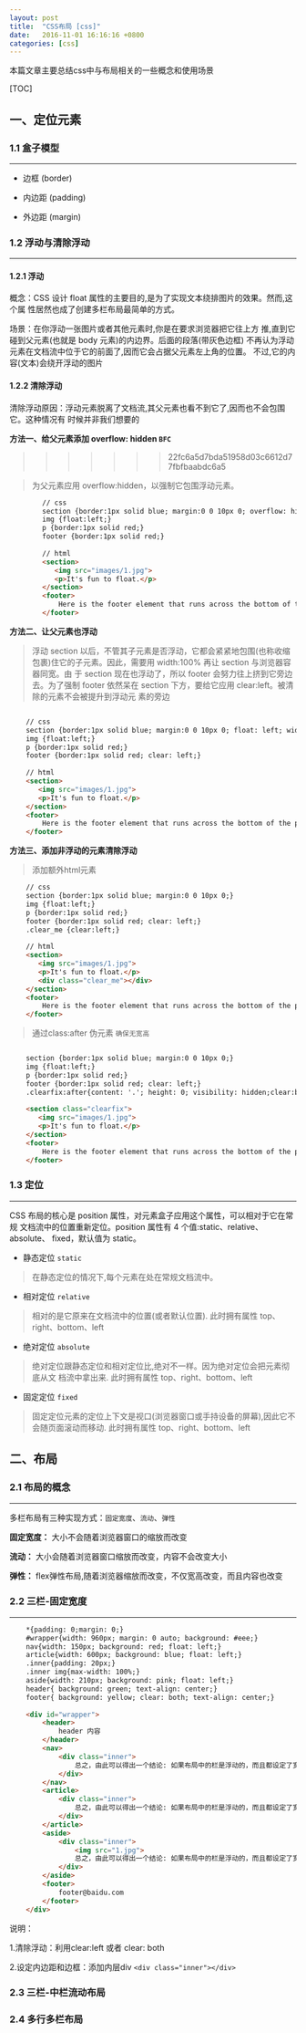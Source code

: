 ```yaml
---
layout: post
title:  "CSS布局 [css]"
date:   2016-11-01 16:16:16 +0800
categories: [css]
---
```



本篇文章主要总结css中与布局相关的一些概念和使用场景

[TOC]

## 一、定位元素

### 1.1 盒子模型

---

* 边框 (border)

* 内边距 (padding)

* 外边距 (margin)


### 1.2 浮动与清除浮动

---

#### 1.2.1 浮动

概念：CSS 设计 float 属性的主要目的,是为了实现文本绕排图片的效果。然而,这个属 性居然也成了创建多栏布局最简单的方式。

场景：在你浮动一张图片或者其他元素时,你是在要求浏览器把它往上方 推,直到它碰到父元素(也就是 body 元素)的内边界。后面的段落(带灰色边框) 不再认为浮动元素在文档流中位于它的前面了,因而它会占据父元素左上角的位置。 不过,它的内容(文本)会绕开浮动的图片

#### 1.2.2 清除浮动

清除浮动原因：浮动元素脱离了文档流,其父元素也看不到它了,因而也不会包围它。这种情况有 时候并非我们想要的

**方法一、给父元素添加 overflow: hidden `BFC`**
>>>>>>> 22fc6a5d7bda51958d03c6612d77fbfbaabdc6a5


> 为父元素应用 overflow:hidden，以强制它包围浮动元素。

```html
        // css
		section {border:1px solid blue; margin:0 0 10px 0; overflow: hidden;}
		img {float:left;}
		p {border:1px solid red;}
		footer {border:1px solid red;}
		
		// html
        <section>
           <img src="images/1.jpg">
           <p>It's fun to float.</p>
        </section>
        <footer>
            Here is the footer element that runs across the bottom of the page.
        </footer>

```


**方法二、让父元素也浮动**

> 浮动 section 以后，不管其子元素是否浮动，它都会紧紧地包围(也称收缩包裹)住它的子元素。因此，需要用 width:100% 再让 section 与浏览器容器同宽。由 于 section 现在也浮动了，所以 footer 会努力往上挤到它旁边去。为了强制 footer 依然呆在 section 下方，要给它应用 clear:left。被清除的元素不会被提升到浮动元 素的旁边

```html

    // css
    section {border:1px solid blue; margin:0 0 10px 0; float: left; width: 100%;}
    img {float:left;}
    p {border:1px solid red;}
    footer {border:1px solid red; clear: left;}
    
    // html
	<section>
       <img src="images/1.jpg">
       <p>It's fun to float.</p>
   	</section>
    <footer>
    	Here is the footer element that runs across the bottom of the page.
   	</footer>
```


**方法三、添加非浮动的元素清除浮动**


> 添加额外html元素

```html
    // css
    section {border:1px solid blue; margin:0 0 10px 0;}
    img {float:left;}
    p {border:1px solid red;}
    footer {border:1px solid red; clear: left;}
    .clear_me {clear:left;}
    
    // html
	<section>
       <img src="images/1.jpg">
       <p>It's fun to float.</p>
       <div class="clear_me"></div>
   	</section>
    <footer>
    	Here is the footer element that runs across the bottom of the page.
   	</footer>
```


> 通过class:after 伪元素 `确保无宽高`

```html

    section {border:1px solid blue; margin:0 0 10px 0;}
    img {float:left;}
    p {border:1px solid red;}
    footer {border:1px solid red; clear: left;}
    .clearfix:after{content: '.'; height: 0; visibility: hidden;clear:both; display: block;}
    		
	<section class="clearfix">
       <img src="images/1.jpg">
       <p>It's fun to float.</p>
   	</section>
    <footer>
    	Here is the footer element that runs across the bottom of the page.
   	</footer>
```

### 1.3 定位

---

CSS 布局的核心是 position 属性，对元素盒子应用这个属性，可以相对于它在常规 文档流中的位置重新定位。position 属性有 4 个值:static、relative、absolute、 fixed，默认值为 static。

* 静态定位	`static`

> 在静态定位的情况下,每个元素在处在常规文档流中。

* 相对定位	`relative`

> 相对的是它原来在文档流中的位置(或者默认位置). 此时拥有属性 top、right、bottom、left

* 绝对定位	`absolute`

> 绝对定位跟静态定位和相对定位比,绝对不一样。因为绝对定位会把元素彻底从文 档流中拿出来. 此时拥有属性 top、right、bottom、left

* 固定定位	`fixed`

> 固定定位元素的定位上下文是视口(浏览器窗口或手持设备的屏幕),因此它不会随页面滚动而移动. 此时拥有属性 top、right、bottom、left


## 二、布局

### 2.1 布局的概念

---

多栏布局有三种实现方式：`固定宽度`、`流动`、`弹性`

**固定宽度：** 大小不会随着浏览器窗口的缩放而改变

**流动：** 大小会随着浏览器窗口缩放而改变，内容不会改变大小

**弹性：** flex弹性布局,随着浏览器缩放而改变，不仅宽高改变，而且内容也改变


### 2.2 三栏-固定宽度

---

```html
    *{padding: 0;margin: 0;}
    #wrapper{width: 960px; margin: 0 auto; background: #eee;}
    nav{width: 150px; background: red; float: left;}
    article{width: 600px; background: blue; float: left;}
    .inner{padding: 20px;}
    .inner img{max-width: 100%;}
    aside{width: 210px; background: pink; float: left;}
    header{ background: green; text-align: center;}
    footer{ background: yellow; clear: both; text-align: center;}
		
	<div id="wrapper">
		<header>
			header 内容
		</header>
		<nav>
			<div class="inner">
				总之，由此可以得出一个结论: 如果布局中的栏是浮动的，而且都设定了宽度，你就根本不要去动它!要动，就把 内容放在内部 div 里，动这个 div。
			</div>
		</nav>
		<article>
			<div class="inner">
			    总之，由此可以得出一个结论: 如果布局中的栏是浮动的，而且都设定了宽度，你就根本不要去动它!要动，就把 内容放在内部 div 里，动这个 div。
			</div>
		</article>
		<aside>
			<div class="inner">
			    <img src="1.jpg">
			    总之，由此可以得出一个结论: 如果布局中的栏是浮动的，而且都设定了宽度，你就根本不要去动它!要动，就把 内容放在内部 div 里，动这个 div。
			</div>
		</aside>
		<footer>
			footer@baidu.com
		</footer>
	</div>
```

说明：

1.清除浮动：利用clear:left 或者 clear: both

2.设定内边距和边框：添加内层div `<div class="inner"></div>`


### 2.3 三栏-中栏流动布局

### 2.4 多行多栏布局